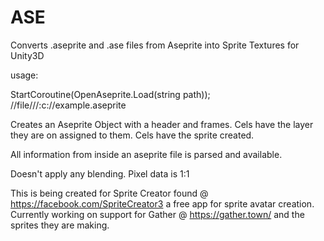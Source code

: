 # ASE
Converts .aseprite and .ase files from Aseprite into Sprite Textures for Unity3D

usage:

StartCoroutine(OpenAseprite.Load(string path)); //file///:c://example.aseprite

Creates an Aseprite Object with a header and frames.
Cels have the layer they are on assigned to them.
Cels have the sprite created.

All information from inside an aseprite file is parsed and available.

Doesn't apply any blending. Pixel data is 1:1

This is being created for Sprite Creator found @ https://facebook.com/SpriteCreator3 a free app for sprite avatar creation.
Currently working on support for Gather @ https://gather.town/ and the sprites they are making.

